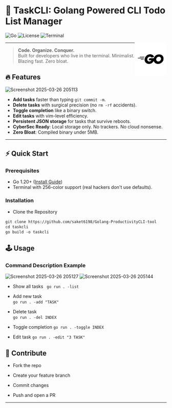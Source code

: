 # 🚀 TaskCLI: Golang Powered CLI Todo List Manager


![Go](https://img.shields.io/badge/Go-1.20%2B-00ADD8?logo=go&logoColor=white) 
![License](https://img.shields.io/badge/License-MIT-blue) 
![Terminal](https://img.shields.io/badge/CLI-Tool-%2344cc11)  

<img src="https://raw.githubusercontent.com/github/explore/80688e429a7d4ef2fca1e82350fe8e3517d3494d/topics/go/go.png" width="100" align="right">

---

> **Code. Organize. Conquer.**  
> Built for developers who live in the terminal. Minimalist. Blazing fast. Zero bloat.


## 🔥 Features  
![Screenshot 2025-03-26 205113](https://github.com/user-attachments/assets/11a8a6b0-56a5-4564-b40f-cb35ded1d2c9)

- **Add tasks** faster than typing `git commit -m`.  
- **Delete tasks** with surgical precision (no `rm -rf` accidents).  
- **Toggle completion** like a binary switch.  
- **Edit tasks** with vim-level efficiency.  
- **Persistent JSON storage** for tasks that survive reboots.  
- **CyberSec Ready**: Local storage only. No trackers. No cloud nonsense.  
- **Zero Bloat**: Compiled binary under 5MB.  

---

## ⚡ Quick Start  

### Prerequisites  
- Go 1.20+ ([Install Guide](https://go.dev/doc/install))  
- Terminal with 256-color support (real hackers don't use defaults).  

### Installation  

- Clone the Repository
```
git clone https://github.com/saket6198/Golang-ProductivityCLI-tool
cd taskcli
go build -o taskcli
```
## 🕹️ Usage
### Command	Description	Example
![Screenshot 2025-03-26 205127](https://github.com/user-attachments/assets/ce3d8e21-4b08-4347-b277-bfb88e99c859)
![Screenshot 2025-03-26 205144](https://github.com/user-attachments/assets/05db19ff-f0de-4197-a2b0-2d1460c61ff2)


- 	Show all tasks
``` go run . -list```

- Add new task	
```go run . -add "TASK"```

- Delete task	
```go run . -del INDEX```

- Toggle completion
```go run . -toggle INDEX```

- Edit task
```go run . -edit "3 TASK"```

## 🤝 Contribute
- Fork the repo

- Create your feature branch

- Commit changes

- Push and open a PR

---
